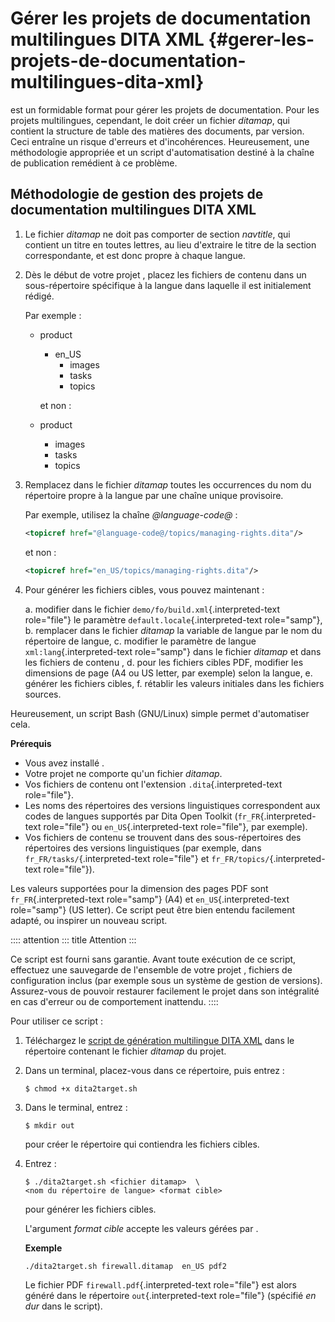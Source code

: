 # Gérer les projets de documentation multilingues DITA XML {#gerer-les-projets-de-documentation-multilingues-dita-xml}

est un formidable format pour gérer les projets de documentation. Pour
les projets multilingues, cependant, le doit créer un fichier *ditamap*,
qui contient la structure de table des matières des documents, par
version. Ceci entraîne un risque d\'erreurs et d\'incohérences.
Heureusement, une méthodologie appropriée et un script d\'automatisation
destiné à la chaîne de publication remédient à ce problème.

## Méthodologie de gestion des projets de documentation multilingues DITA XML

1.  Le fichier *ditamap* ne doit pas comporter de section *navtitle*,
    qui contient un titre en toutes lettres, au lieu d\'extraire le
    titre de la section correspondante, et est donc propre à chaque
    langue.

2.  Dès le début de votre projet , placez les fichiers de contenu dans
    un sous-répertoire spécifique à la langue dans laquelle il est
    initialement rédigé.

    Par exemple :

    -   product

        -   en_US
            -   images
            -   tasks
            -   topics

        et non :

    -   product

        -   images
        -   tasks
        -   topics

3.  Remplacez dans le fichier *ditamap* toutes les occurrences du nom du
    répertoire propre à la langue par une chaîne unique provisoire.

    Par exemple, utilisez la chaîne *\@language-code@* :

    ``` xml
    <topicref href="@language-code@/topics/managing-rights.dita"/>
    ```

    et non :

    ``` xml
    <topicref href="en_US/topics/managing-rights.dita"/>
    ```

4.  Pour générer les fichiers cibles, vous pouvez maintenant :

    a.  modifier dans le fichier `demo/fo/build.xml`{.interpreted-text
        role="file"} le paramètre `default.locale`{.interpreted-text
        role="samp"},
    b.  remplacer dans le fichier *ditamap* la variable de langue par le
        nom du répertoire de langue,
    c.  modifier le paramètre de langue `xml:lang`{.interpreted-text
        role="samp"} dans le fichier *ditamap* et dans les fichiers de
        contenu ,
    d.  pour les fichiers cibles PDF, modifier les dimensions de page
        (A4 ou US letter, par exemple) selon la langue,
    e.  générer les fichiers cibles,
    f.  rétablir les valeurs initiales dans les fichiers sources.

Heureusement, un script Bash (GNU/Linux) simple permet d\'automatiser
cela.

**Prérequis**

-   Vous avez installé .
-   Votre projet ne comporte qu\'un fichier *ditamap*.
-   Vos fichiers de contenu ont l\'extension `.dita`{.interpreted-text
    role="file"}.
-   Les noms des répertoires des versions linguistiques correspondent
    aux codes de langues supportés par Dita Open Toolkit
    (`fr_FR`{.interpreted-text role="file"} ou `en_US`{.interpreted-text
    role="file"}, par exemple).
-   Vos fichiers de contenu se trouvent dans des sous-répertoires des
    répertoires des versions linguistiques (par exemple, dans
    `fr_FR/tasks/`{.interpreted-text role="file"} et
    `fr_FR/topics/`{.interpreted-text role="file"}).

Les valeurs supportées pour la dimension des pages PDF sont
`fr_FR`{.interpreted-text role="samp"} (A4) et `en_US`{.interpreted-text
role="samp"} (US letter). Ce script peut être bien entendu facilement
adapté, ou inspirer un nouveau script.

:::: attention
::: title
Attention
:::

Ce script est fourni sans garantie. Avant toute exécution de ce script,
effectuez une sauvegarde de l\'ensemble de votre projet , fichiers de
configuration inclus (par exemple sous un système de gestion de
versions). Assurez-vous de pouvoir restaurer facilement le projet dans
son intégralité en cas d\'erreur ou de comportement inattendu.
::::

Pour utiliser ce script :

1.  Téléchargez le [script de génération multilingue DITA XML]() dans le
    répertoire contenant le fichier *ditamap* du projet.

2.  Dans un terminal, placez-vous dans ce répertoire, puis entrez :

    ``` console
    $ chmod +x dita2target.sh
    ```

3.  Dans le terminal, entrez :

    ``` console
    $ mkdir out
    ```

    pour créer le répertoire qui contiendra les fichiers cibles.

4.  Entrez :

    ``` console
    $ ./dita2target.sh <fichier ditamap>  \
    <nom du répertoire de langue> <format cible>
    ```

    pour générer les fichiers cibles.

    L\'argument *format cible* accepte les valeurs gérées par .

    **Exemple**

    ``` console
    ./dita2target.sh firewall.ditamap  en_US pdf2
    ```

    Le fichier PDF `firewall.pdf`{.interpreted-text role="file"} est
    alors généré dans le répertoire `out`{.interpreted-text role="file"}
    (spécifié *en dur* dans le script).
